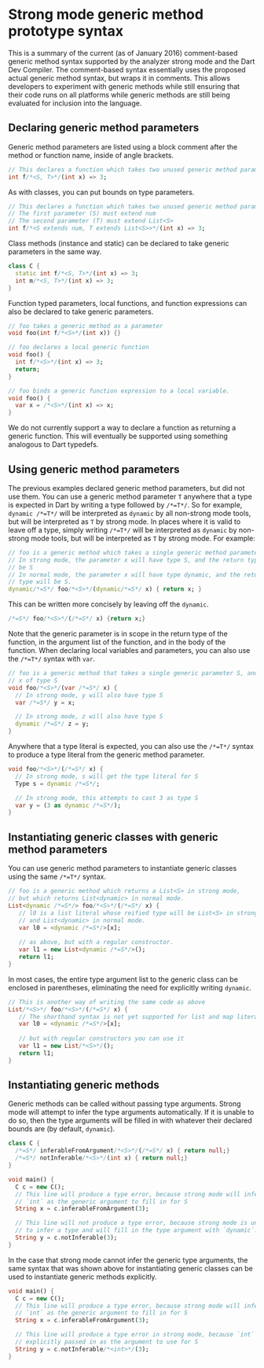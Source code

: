 # Strong mode generic method prototype syntax

This is a summary of the current (as of January 2016) comment-based generic
method syntax supported by the analyzer strong mode and the Dart Dev Compiler.
The comment-based syntax essentially uses the proposed actual generic method
syntax, but wraps it in comments.  This allows developers to experiment with
generic methods while still ensuring that their code runs on all platforms while
generic methods are still being evaluated for inclusion into the language.

## Declaring generic method parameters

Generic method parameters are listed using a block comment after the method or
function name, inside of angle brackets.

```dart
// This declares a function which takes two unused generic method parameters
int f/*<S, T>*/(int x) => 3;
```

As with classes, you can put bounds on type parameters.

```dart
// This declares a function which takes two unused generic method parameters
// The first parameter (S) must extend num
// The second parameter (T) must extend List<S>
int f/*<S extends num, T extends List<S>>*/(int x) => 3;
```

Class methods (instance and static) can be declared to take generic parameters
in the same way.

```dart
class C {
  static int f/*<S, T>*/(int x) => 3;
  int m/*<S, T>*/(int x) => 3;
}
```

Function typed parameters, local functions, and function expressions can also be
declared to take generic parameters.

```dart
// foo takes a generic method as a parameter
void foo(int f/*<S>*/(int x)) {}

// foo declares a local generic function
void foo() {
  int f/*<S>*/(int x) => 3;
  return;
}

// foo binds a generic function expression to a local variable.
void foo() {
  var x = /*<S>*/(int x) => x;
}
```

We do not currently support a way to declare a function as returning a generic
function.  This will eventually be supported using something analogous to Dart
typedefs.

## Using generic method parameters

The previous examples declared generic method parameters, but did not use them.
You can use a generic method parameter `T` anywhere that a type is expected in
Dart by writing a type followed by `/*=T*/`.  So for example, `dynamic /*=T*/`
will be interpreted as `dynamic` by all non-strong mode tools, but will be
interpreted as `T` by strong mode.  In places where it is valid to leave off a
type, simply writing `/*=T*/` will be interpreted as `dynamic` by non-strong
mode tools, but will be interpreted as `T` by strong mode.  For example:

```dart
// foo is a generic method which takes a single generic method parameter S.
// In strong mode, the parameter x will have type S, and the return type will
// be S
// In normal mode, the parameter x will have type dynamic, and the return 
// type will be S.
dynamic/*=S*/ foo/*<S>*/(dynamic/*=S*/ x) { return x; }
```

This can be written more concisely by leaving off the `dynamic`.

```dart
/*=S*/ foo/*<S>*/(/*=S*/ x) {return x;}
```

Note that the generic parameter is in scope in the return type of the function,
in the argument list of the function, and in the body of the function.  When
declaring local variables and parameters, you can also use the `/*=T*/` syntax with `var`.

```dart
// foo is a generic method that takes a single generic parameter S, and a value
// x of type S
void foo/*<S>*/(var /*=S*/ x) {
  // In strong mode, y will also have type S 
  var /*=S*/ y = x;

  // In strong mode, z will also have type S
  dynamic /*=S*/ z = y;
}
```

Anywhere that a type literal is expected, you can also use the `/*=T*/` syntax to
produce a type literal from the generic method parameter.

```dart
void foo/*<S>*/(/*=S*/ x) {
  // In strong mode, s will get the type literal for S
  Type s = dynamic /*=S*/;

  // In strong mode, this attempts to cast 3 as type S
  var y = (3 as dynamic /*=S*/);
}
```

## Instantiating generic classes with generic method parameters

You can use generic method parameters to instantiate generic classes using the
same `/*=T*/` syntax.

```dart
// foo is a generic method which returns a List<S> in strong mode,
// but which returns List<dynamic> in normal mode.
List<dynamic /*=S*/> foo/*<S>*/(/*=S*/ x) {
   // l0 is a list literal whose reified type will be List<S> in strong mode,
   // and List<dynamic> in normal mode.
   var l0 = <dynamic /*=S*/>[x];
   
   // as above, but with a regular constructor.
   var l1 = new List<dynamic /*=S*/>();
   return l1;
}
```

In most cases, the entire type argument list to the generic class can be
enclosed in parentheses, eliminating the need for explicitly writing `dynamic`.

```dart
// This is another way of writing the same code as above
List/*<S>*/ foo/*<S>*/(/*=S*/ x) {
   // The shorthand syntax is not yet supported for list and map literals
   var l0 = <dynamic /*=S*/>[x];
   
   // but with regular constructors you can use it
   var l1 = new List/*<S>*/();
   return l1;
}
```

## Instantiating generic methods

Generic methods can be called without passing type arguments.  Strong mode will
attempt to infer the type arguments automatically.  If it is unable to do so,
then the type arguments will be filled in with whatever their declared bounds
are (by default, `dynamic`).

```dart
class C {
  /*=S*/ inferableFromArgument/*<S>*/(/*=S*/ x) { return null;}
  /*=S*/ notInferable/*<S>*/(int x) { return null;}
}

void main() {
  C c = new C();
  // This line will produce a type error, because strong mode will infer
  // `int` as the generic argument to fill in for S
  String x = c.inferableFromArgument(3);

  // This line will not produce a type error, because strong mode is unable
  // to infer a type and will fill in the type argument with `dynamic`.
  String y = c.notInferable(3);
}
```

In the case that strong mode cannot infer the generic type arguments, the same
syntax that was shown above for instantiating generic classes can be used to
instantiate generic methods explicitly.

```dart
void main() {
  C c = new C();
  // This line will produce a type error, because strong mode will infer
  // `int` as the generic argument to fill in for S
  String x = c.inferableFromArgument(3);

  // This line will produce a type error in strong mode, because `int` is
  // explicitly passed in as the argument to use for S
  String y = c.notInferable/*<int>*/(3);
}
```
